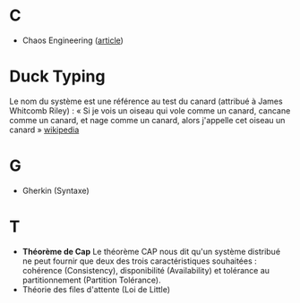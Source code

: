 # C
- Chaos Engineering ([article](https://blog.octo.com/paris-chaos-engineering-meetup-9-perseverance-compte-rendu/))

# Duck Typing
Le nom du système est une référence au test du canard (attribué à James Whitcomb Riley) : « Si je vois un oiseau qui vole comme un canard, cancane comme un canard, et nage comme un canard, alors j'appelle cet oiseau un canard » [wikipedia](https://fr.wikipedia.org/wiki/Duck_typing)

# G
- Gherkin (Syntaxe)

# T
- **Théorème de Cap** Le théorème CAP nous dit qu'un système distribué ne peut fournir que deux des trois caractéristiques souhaitées : cohérence (Consistency), disponibilité (Availability) et tolérance au partitionnement (Partition Tolérance).
- Théorie des files d'attente  (Loi de Little)
